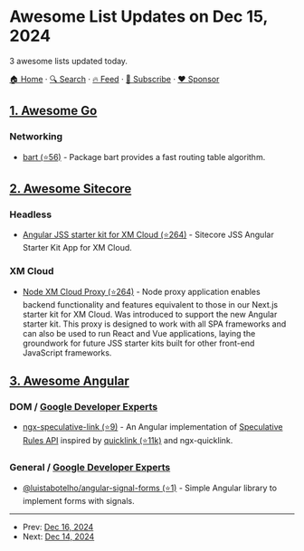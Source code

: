 # Awesome List Updates on Dec 15, 2024

3 awesome lists updated today.

[🏠 Home](/README.md) · [🔍 Search](https://www.trackawesomelist.com/search/) · [🔥 Feed](https://www.trackawesomelist.com/rss.xml) · [📮 Subscribe](https://trackawesomelist.us17.list-manage.com/subscribe?u=d2f0117aa829c83a63ec63c2f&id=36a103854c) · [❤️  Sponsor](https://github.com/sponsors/theowenyoung)



## [1. Awesome Go](/content/avelino/awesome-go/README.md)

### Networking

*   [bart (⭐56)](https://github.com/gaissmai/bart) - Package bart provides a fast routing table algorithm.

## [2. Awesome Sitecore](/content/MartinMiles/awesome-sitecore/README.md)

### Headless

*   [Angular JSS starter kit for XM Cloud (⭐264)](https://github.com/Sitecore/jss/tree/release/22.0.0/packages/create-sitecore-jss/src/templates/angular-xmcloud) - Sitecore JSS Angular Starter Kit App for XM Cloud.

### XM Cloud

*   [Node XM Cloud Proxy (⭐264)](https://github.com/Sitecore/jss/tree/release/22.0.0/packages/create-sitecore-jss/src/templates/node-xmcloud-proxy) - Node proxy application enables backend functionality and features equivalent to those in our Next.js starter kit for XM Cloud. Was introduced to support the new Angular starter kit. This proxy is designed to work with all SPA frameworks and can also be used to run React and Vue applications, laying the groundwork for future JSS starter kits built for other front-end JavaScript frameworks.

## [3. Awesome Angular](/content/PatrickJS/awesome-angular/README.md)

### DOM / [Google Developer Experts](https://developers.google.com/experts/all/technology/web-technologies)

*   [ngx-speculative-link (⭐9)](https://github.com/push-based/ngx-speculative-link) - An Angular implementation of [Speculative Rules API](https://developer.mozilla.org/en-US/docs/Web/API/Speculation_Rules_API) inspired by [quicklink (⭐11k)](https://github.com/GoogleChromeLabs/quicklink) and ngx-quicklink.

### General / [Google Developer Experts](https://developers.google.com/experts/all/technology/web-technologies)

*   [@luistabotelho/angular-signal-forms (⭐1)](https://github.com/luistabotelho/angular-signal-forms) - Simple Angular library to implement forms with signals.

---

- Prev: [Dec 16, 2024](/content/2024/12/16/README.md)
- Next: [Dec 14, 2024](/content/2024/12/14/README.md)